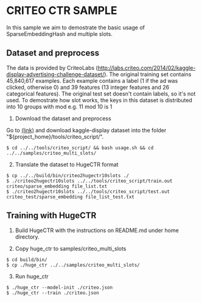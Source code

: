 # CRITEO CTR SAMPLE #
In this sample we aim to demostrate the basic usage of SparseEmbeddingHash and multiple slots.

## Dataset and preprocess ##
The data is provided by CriteoLabs (http://labs.criteo.com/2014/02/kaggle-display-advertising-challenge-dataset/). The original training set contains 45,840,617 examples. Each example contains a label (1 if the ad was clicked, otherwise 0) and 39 features (13 integer features and 26 categorical features). The original test set doesn't contain labels, so it's not used. To demostrate how slot works, the keys in this dataset is distributed into 10 groups with mod e.g. 11 mod 10 is 1

1. Download the dataset and preprocess

Go to [(link)](http://labs.criteo.com/2014/02/kaggle-display-advertising-challenge-dataset/) and download kaggle-display dataset into the folder "${project_home}/tools/criteo_script/".

```shell
$ cd ../../tools/criteo_script/ && bash usage.sh && cd ../../samples/criteo_multi_slots/
```

2. Translate the dataset to HugeCTR format
```shell
$ cp ../../build/bin/criteo2hugectr10slots ./
$ ./criteo2hugectr10slots ../../tools/criteo_script/train.out criteo/sparse_embedding file_list.txt
$ ./criteo2hugectr10slots ../../tools/criteo_script/test.out criteo_test/sparse_embedding file_list_test.txt
```

## Training with HugeCTR ##

1. Build HugeCTR with the instructions on README.md under home directory.

2. Copy huge_ctr to samples/criteo_multi_slots
```shell
$ cd build/bin/
$ cp ./huge_ctr ../../samples/criteo_multi_slots/
```

3. Run huge_ctr
```shell
$ ./huge_ctr --model-init ./criteo.json
$ ./huge_ctr --train ./criteo.json
```


